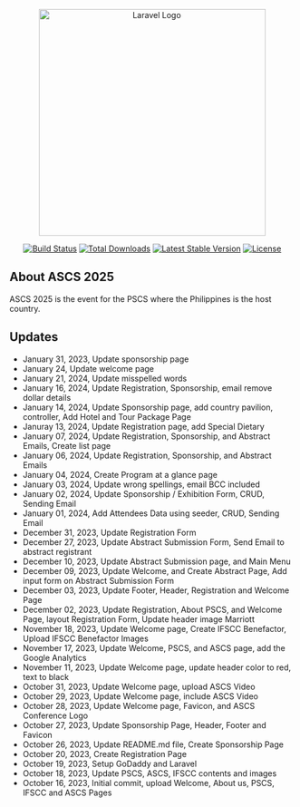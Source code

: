 <p align="center"><a href="https://laravel.com" target="_blank"><img src="https://raw.githubusercontent.com/laravel/art/master/logo-lockup/5%20SVG/2%20CMYK/1%20Full%20Color/laravel-logolockup-cmyk-red.svg" width="400" alt="Laravel Logo"></a></p>

<p align="center">
<a href="https://github.com/laravel/framework/actions"><img src="https://github.com/laravel/framework/workflows/tests/badge.svg" alt="Build Status"></a>
<a href="https://packagist.org/packages/laravel/framework"><img src="https://img.shields.io/packagist/dt/laravel/framework" alt="Total Downloads"></a>
<a href="https://packagist.org/packages/laravel/framework"><img src="https://img.shields.io/packagist/v/laravel/framework" alt="Latest Stable Version"></a>
<a href="https://packagist.org/packages/laravel/framework"><img src="https://img.shields.io/packagist/l/laravel/framework" alt="License"></a>
</p>

## About ASCS 2025

ASCS 2025 is the event for the PSCS where the Philippines is the host country.

## Updates
- January 31, 2023, Update sponsorship page
- January 24, Update welcome page
- January 21, 2024, Update misspelled words
- January 16, 2024, Update Registration, Sponsorship, email remove dollar details
- January 14, 2024, Update Sponsorship page, add country pavilion, controller, Add Hotel and Tour Package Page
- Januray 13, 2024, Update Registration page, add Special Dietary
- January 07, 2024, Update Registration, Sponsorship, and Abstract Emails, Create list page
- January 06, 2024, Update Registration, Sponsorship, and Abstract Emails
- January 04, 2024, Create Program at a glance page
- January 03, 2024, Update wrong spellings, email BCC included
- January 02, 2024, Update Sponsorship / Exhibition Form, CRUD, Sending Email
- January 01, 2024, Add Attendees Data using seeder, CRUD, Sending Email
- December 31, 2023, Update Registration Form
- December 27, 2023, Update Abstract Submission Form, Send Email to abstract registrant
- December 10, 2023, Update Abstract Submission page, and Main Menu
- December 09, 2023, Update Welcome, and Create Abstract Page, Add input form on Abstract Submission Form
- December 03, 2023, Update Footer, Header, Registration and Welcome Page
- December 02, 2023, Update Registration, About PSCS, and Welcome Page, layout Registration Form, Update header image Marriott
- November 18, 2023, Update Welcome page, Create IFSCC Benefactor, Upload IFSCC Benefactor Images
- November 17, 2023, Update Welcome, PSCS, and ASCS page, add the Google Analytics
- November 11, 2023, Update Welcome page, update header color to red, text to black
- October 31, 2023, Update Welcome page, upload ASCS Video
- October 29, 2023, Update Welcome page, include ASCS Video
- October 28, 2023, Update Welcome page, Favicon, and ASCS Conference Logo
- October 27, 2023, Update Sponsorship Page, Header, Footer and Favicon
- October 26, 2023, Update README.md file, Create Sponsorship Page
- October 20, 2023, Create Registration Page
- October 19, 2023, Setup GoDaddy and Laravel
- October 18, 2023, Update PSCS, ASCS, IFSCC contents and images
- October 16, 2023, Initial commit, upload Welcome, About us, PSCS, IFSCC and ASCS Pages
